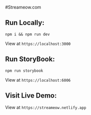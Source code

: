 #Streameow.com

## Run Locally:

`npm i && npm run dev`

View at `https://localhost:3000`

## Run StoryBook:
`npm run storybook`

View at `https://localhost:6006`

## Visit Live Demo:
View at `https://streameow.netlify.app`
